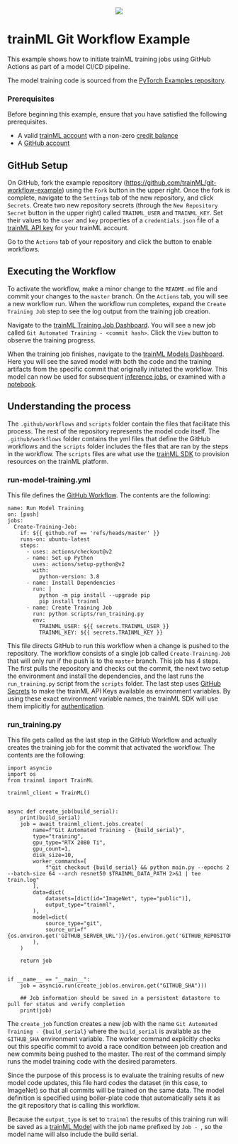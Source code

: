 <div align="center">
  <a href="https://www.trainml.ai/"><img src="https://www.trainml.ai/static/img/trainML-logo-purple.png"></a><br>
</div>

# trainML Git Workflow Example

This example shows how to initiate trainML training jobs using GitHub Actions as part of a model CI/CD pipeline.

The model training code is sourced from the [PyTorch Examples repository](https://github.com/pytorch/examples/tree/master/imagenet).

### Prerequisites

Before beginning this example, ensure that you have satisfied the following prerequisites.

- A valid [trainML account](https://auth.trainml.ai/login?response_type=code&client_id=536hafr05s8qj3ihgf707on4aq&redirect_uri=https://app.trainml.ai/auth/callback) with a non-zero [credit balance](https://docs.trainml.ai/reference/billing-credits/)
- A [GitHub account](https://github.com)

## GitHub Setup

On GitHub, fork the example repository (https://github.com/trainML/git-workflow-example) using the `Fork` button in the upper right.  Once the fork is complete, navigate to the `Settings` tab of the new repository, and click `Secrets`. Create two new repository secrets (through the `New Repository Secret` button in the upper right) called `TRAINML_USER` and `TRAINML_KEY`.  Set their values to the `user` and `key` properties of a `credentials.json` file of a [trainML API key](https://docs.trainml.ai/reference/cli-sdk#authentication) for your trainML account.

Go to the `Actions` tab of your repository and click the button to enable workflows.

## Executing the Workflow

To activate the workflow, make a minor change to the `README.md` file and commit your changes to the `master` branch.  On the `Actions` tab, you will see a new workflow run.  When the workflow run completes, expand the `Create Training Job` step to see the log output from the training job creation.

Navigate to the [trainML Training Job Dashboard](https://app.trainml.ai/jobs/training).  You will see a new job called `Git Automated Training - <commit hash>`.  Click the `View` button to observe the training progress.

When the training job finishes, navigate to the [trainML Models Dashboard](https://app.trainml.ai/models).  Here you will see the saved model with both the code and the training artifacts from the specific commit that originally initiated the workflow.  This model can now be used for subsequent [inference jobs](https://docs.trainml.ai/getting-started/running-inference/), or examined with a [notebook](https://docs.trainml.ai/getting-started/running-notebook/).

## Understanding the process

The `.github/workflows` and `scripts` folder contain the files that facilitate this process.  The rest of the repository represents the model code itself.  The `.github/workflows` folder contains the yml files that define the GitHub workflows and the `scripts` folder includes the files that are ran by the steps in the workflow.  The `scripts` files are what use the [trainML SDK](https://github.com/trainML/trainml-cli) to provision resources on the trainML platform.

### run-model-training.yml

This file defines the [GitHub Workflow](https://docs.github.com/en/actions/quickstart).  The contents are the following:

```
name: Run Model Training
on: [push]
jobs:
  Create-Training-Job:
    if: ${{ github.ref == 'refs/heads/master' }}
    runs-on: ubuntu-latest
    steps:
      - uses: actions/checkout@v2
      - name: Set up Python
        uses: actions/setup-python@v2
        with:
          python-version: 3.8
      - name: Install Dependencies
        run: |
          python -m pip install --upgrade pip
          pip install trainml
      - name: Create Training Job
        run: python scripts/run_training.py
        env:
          TRAINML_USER: ${{ secrets.TRAINML_USER }}
          TRAINML_KEY: ${{ secrets.TRAINML_KEY }}
```

This file directs GitHub to run this workflow when a change is pushed to the repository.  The workflow consists of a single job called `Create-Training-Job` that will only run if the push is to the `master` branch.  This job has 4 steps.  The first pulls the repository and checks out the commit, the next two setup the environment and install the dependencies, and the last runs the `run_training.py` script from the `scripts` folder.  The last step uses [GitHub Secrets](https://docs.github.com/en/actions/reference/encrypted-secrets) to make the trainML API Keys available as environment variables.  By using these exact environment variable names, the trainML SDK will use them implicitly for [authentication](https://github.com/trainML/trainml-cli/blob/master/README.md#environment-variables).

### run_training.py

This file gets called as the last step in the GitHub Workflow and actually creates the training job for the commit that activated the workflow.  The contents are the following:

```
import asyncio
import os
from trainml import TrainML

trainml_client = TrainML()


async def create_job(build_serial):
    print(build_serial)
    job = await trainml_client.jobs.create(
        name=f"Git Automated Training - {build_serial}",
        type="training",
        gpu_type="RTX 2080 Ti",
        gpu_count=1,
        disk_size=10,
        worker_commands=[
            f"git checkout {build_serial} && python main.py --epochs 2 --batch-size 64 --arch resnet50 $TRAINML_DATA_PATH 2>&1 | tee train.log"
        ],
        data=dict(
            datasets=[dict(id="ImageNet", type="public")],
            output_type="trainml",
        ),
        model=dict(
            source_type="git",
            source_uri=f"{os.environ.get('GITHUB_SERVER_URL')}/{os.environ.get('GITHUB_REPOSITORY')}.git",
        ),
    )

    return job


if __name__ == "__main__":
    job = asyncio.run(create_job(os.environ.get("GITHUB_SHA")))

    ## Job information should be saved in a persistent datastore to pull for status and verify completion
    print(job)
```

The `create_job` function creates a new job with the name `Git Automated Training - {build_serial}` where the `build_serial` is available as the `GITHUB_SHA` environment variable.  The worker command explicitly checks out this specific commit to avoid a race condition between job creation and new commits being pushed to the master.  The rest of the command simply runs the model training code with the desired parameters.

Since the purpose of this process is to evaluate the training results of new model code updates, this file hard codes the dataset (in this case, to ImageNet) so that all commits will be trained on the same data.  The model definition is specified using boiler-plate code that automatically sets it as the git repository that is calling this workflow.

Because the `output_type` is set to `trainml` the results of this training run will be saved as a [trainML Model](https://docs.trainml.ai/reference/models/) with the job name prefixed by `Job - `, so the model name will also include the build serial.
